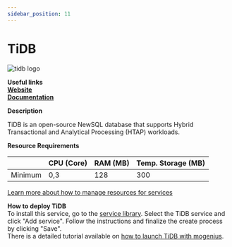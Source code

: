 ```yaml
---
sidebar_position: 11
---
```


# TiDB

![tidb logo](https://api.mogenius.com/file/id/3e070f62-001b-475a-889c-b4c8e56af3b2)

**Useful links**  
**[Website](https://pingcap.com/)**  
**[Documentation](https://docs.pingcap.com/tidb/stable)**  

**Description**

TiDB is an open-source NewSQL database that supports Hybrid Transactional and Analytical Processing (HTAP) workloads.

**Resource Requirements**

||CPU (Core)|RAM (MB)  |Temp. Storage (MB)|
|--|--|--|--|
| Minimum | 0,3 |128| 300

[Learn more about how to manage resources for services](./../cloud-management/resource-management.md)

**How to deploy TiDB**  
To install this service, go to the [service library](./../mogenius-platform/service-library.md). Select the TiDB service and click "Add service". Follow the instructions and finalize the create process by clicking "Save".  
There is a detailed tutorial available on [how to launch TiDB with mogenius](./../tutorials/launching%20TiDB.md).
